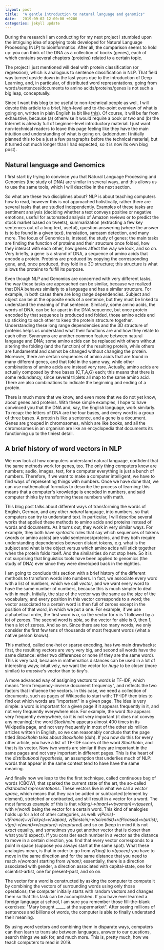 ```yaml
---
layout: post
title:  "A gentle introduction to natural language and genomics"
date:   2019-09-02 12:00:00 +0200
categories: jekyll update
---
```



During the research I am conducting for my next project I stumbled upon the
intriguing idea of applying tools developed for Natural Language Processing
(NLP) to bioinformatics. After all, the comparison seems to hold up: you can
think of the DNA as a collection of books (genes), each of which contains
several chapters (proteins) related to a certain topic.

<!-- more -->

The project I just mentioned will deal with protein classification (or
regression), which is analogous to sentence classification in NLP. That field
was turned upside down in the last years due to the introduction of Deep
Learning, and, in particular, of distributed word representations; going from
words/sentences/documents to amino acids/proteins/genes is not such a big leap,
conceptually. 

Since I want this blog to be useful to non-technical people as well, I will
devote this article to a brief, high-level and to-the-point overview of what is
going on, written in plain English (a bit like [this](https://xkcd.com/1133/)).
Of course, it will be far from exhaustive, because (a) otherwise it would
require a book or two and (b) the Internet is already full of beginner-level
introductory material. I just want non-technical readers to leave this page
feeling like they have the main intuition and understanding of what is going on.
(addendum: I initially planned this to be a just a few paragraphs before the
technical material, but it turned out much longer than I had expected, so it is
now its own blog post).

## Natural language and Genomics
I first start by trying to convince you that Natural Language Processing and
Genomics (the study of DNA) are similar in several ways, and this allows us to
use the same tools, which I will describe in the next section.

So what are these two disciplines about? NLP is about teaching computers how to
read, however this is not approached holistically, rather there are several
tasks that are studied independently. Examples of these tasks are sentiment
analysis (deciding whether a text conveys positive or negative emotions, useful
for automated analysis of Amazon reviews or to predict the stock market based on
tweets), summarization (extracting a few key sentences out of a long text,
useful), question answering (where the answer is to be found in a given text),
translation, sarcasm detection, and many more. The focus of Genomics is,
instead, the study of genes; the main tasks are finding the function of proteins
and their structure once folded, how they interact with each other, how genes
affect the way we look, and so on. Very briefly, a gene is a strand of DNA, a
sequence of amino acids that encode a protein. Proteins are produced by copying
the corresponding gene, and, once produced, they fold in a 3D structure; this
structure is what allows the proteins to fulfill its purpose.

Even though NLP and Genomics are concerned with very different tasks, the way
these tasks are approached can be similar, because we realized that DNA behaves
similarly to a language and has a similar structure. For example, in both cases
there are long range dependencies. Subject and object can be at the opposite
ends of a sentence, but they must be linked to understand the meaning of that
sentence. Similarly, some amino acids, the words of DNA, can be far apart in the
DNA sequence, but once protein encoded by that sequence is produced and folded,
those amino acids end up sticking to each other to keep the protein structure
together. Understanding these long range dependencies and the 3D structure of
proteins helps us understand what their functions are and how they relate to
each other. Synonyms are another common feature between natural language and
DNA; some amino acids can be replaced with others without altering the folding
(and the function) of the resulting protein, while others are fundamental and
cannot be changed without changing the protein. Moreover, there are certain
sequences of amino acids that are found in many different genes, and that fold in
the same way, while other combinations of amino acids are instead very rare.
Actually, amino acids are actually composed by three bases (C,T,A,G) each; this
means that there is some redundancy, since several triplets all map to the same
amino acid. There are also combinations to indicate the beginning and ending of a
protein.

There is much more that we know, and even more that we do not yet know, about
genes and proteins. With these simple examples, I hope to have convinced you
that the DNA and, say, the English language, work similarly. To recap: the
letters of DNA are the four bases, and every word is a group of three bases. A
protein is like a sentence, and a gene is a document. Genes are grouped in
chromosomes, which are like books, and all the chromosomes in an organism are
like an encyclopedia that documents its functioning up to the tiniest detail.

## A brief history of word vectors in NLP
We now look at how computers understand natural language, confident that the
same methods work for genes, too. The only thing computers know are numbers;
audio, images, text, for a computer everything is just a bunch of numbers.
Therefore, if we want to make a computer intelligent, we have to find ways of
representing things with numbers. Once we have done that, we can use
mathematical formulas to describe the process of learning: this means that a
computer's knowledge is encoded in numbers, and said computer thinks by
transforming these numbers with math.

This blog post talks about different ways of transforming the words of English,
German, and any other _natural_ language, into numbers, so that computers can
try to understand text. In particular, I will describe several works that
applied these methods to amino acids and proteins instead of words and documents.
As it turns out, they work in very similar ways. For example, they both have
_syntactic_ rules that say which sequences of tokens (words or amino acids) are
valid sentences/proteins, and they both require understanding dependencies
between distant tokens, e.g. what is the subject and what is the object versus
which amino acids will stick together when the protein folds itself. And the
similarities do not stop here. So it is not surprising that linguistics tools
have been applied to genomics (the study of DNA) ever since they were developed
back in the eighties.

I am going to conclude this section with a brief history of the different
methods to transform words into numbers. In fact, we associate every word with a
list of numbers, which we call _vector_, and we want every word to have the same
number of numbers, because this is much simpler to deal with in math. Initially,
the size of the vector was the same as the size of the vocabulary, and every
position in this vector corresponds to a word; the vector associated to a
certain word is then full of zeroes except in the position of that word, in
which we put a one. For example, if we use alphabetical order, the first word is
_a_, so the vector for _a_ is 1 followed by a lot of zeroes. The second word is
_able_, so the vector for able is 0, then 1, then a lot of zeroes. And so on.
Since there are too many words, we only consider the first few tens of thousands
of most frequent words (what a native person knows).

This method, called one-hot or sparse encoding, has two main drawbacks: first,
the resulting vectors are very very big, and second all words have the same
distance: either two differences or none (if they are the same word). This is
very bad, because in mathematics distances can be used in a lot of interesting
ways; intuitively, we want the vector for _huge_ to be closer (more similar) to
_massive_'s vector than to _tiny_'s.

A more advanced way of assigning vectors to words is TF-IDF, which means "term
frequency-inverse document frequency", and reflects the two factors that
influence the vectors. In this case, we need a collection of documents, such as
pages of Wikipedia to start with; TF-IDF then tries to find out which words are
"important" in a given page. The idea is very simple: a word is important for a
given page if it appears frequently in it, and not very frequently everywhere
else. For example, the word _the_ appears very frequently everywhere, so it is
not very important (it does not convey any meaning); the word _Stockholm_
appears almost 400 times in its Wikipedia page, and not very frequently in most
of the other six million articles written in English, so we can reasonably
conclude that the page titled _Stockholm_ talks about _Stockholm_ (duh). If you
now do this for every other article, you have a list of TF-IDF scores of the
word _Stockholm_, and that is its vector. Now two words are similar if they are
important in the same pages and not very important in different pages. This is
the heart of the _distributional hypothesis_, an assumption that underlies much
of NLP: words that appear in the same context tend to have have the same
meaning.

And finally now we leap to the the first technique, called continuous bag of
words (CBOW), that sparked the current state of the art, the so-called
_distributed representations_. These vectors live in what we call a _vector
space_, which means that they can be added or subtracted (element by element),
stretched or contracted, and still result in a vector for a word. The most
famous example of this is that _v(king)-v(man)+v(woman)=v(queen)_, with
_v(word)_ being the vector for a certain word. This kind of analogies holds up
for a lot of other categories, as well: _v(Paris)-v(France)+v(Tokyo)=v(Japan)_,
_v(Einstein)-v(scientist)+v(Picasso)=v(artist)_,
_v(go)-v(went)=v(capture)-v(captured)_ and so on (keep in mind it is not _exact_
equality, and sometimes you get another vector that is closer than what you'd
expect). If you consider each number in a vector as the distance to move in a
certain direction, you find that every vector corresponds to a point in space
(suppose you always start at the same spot). What these analogies mean, is that
in order to go from _v(king)_ to _v(queen)_ you have to move in the same
direction and for the same distance that you need to reach _v(woman)_ starting
from _v(man)_; essentially, there is a direction associated with gender, a
direction associated with capital-state, one for scientist-artist, one for
present-past, and so on.

The vector for a word is constructed by asking the computer to compute it by
combining the vectors of surrounding words using only those operations; the
computer initially starts with random vectors and changes them so that this task
can be accomplished. If you have ever learned a foreign language at school, I am
sure you remember those fill-the-blank exercises: "Mary bought _____ at the
supermarket". After seeing millions of sentences and billions of words, the
computer is able to finally understand their meaning.

By using word vectors and combining them in disparate ways, computers can then
learn to translate between languages, answer to our questions, search things we
ask for, and much more. This is, pretty much, how we teach computers to read in
2019.
